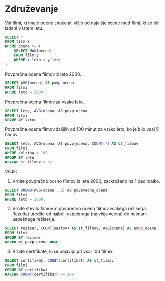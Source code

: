 # Združevanje

Vsi filmi, ki imajo oceno enako ali višjo od najvišje ocene med filmi, ki so bili izdani v istem letu.
```sql
SELECT * 
FROM film x
WHERE ocena >= (
    SELECT MAX(ocena) 
    FROM film y
    WHERE x.leto = y.leto 
)
```

Povprečna ocena filmov iz leta 2000.
```sql
SELECT AVG(ocena) AS povp_ocena
FROM filmi
WHERE leto = 2000;
```

Povprečna ocena filmov za vsako leto.
```sql
SELECT leto, AVG(ocena) AS povp_ocena
FROM filmi
GROUP BY leto;
```

Povprečna ocena filmov daljših od 100 minut za vsako leto, ko je bilo vsaj 5 filmov.
```sql
SELECT leto, AVG(ocena) AS povp_ocena, COUNT(*) AS st_filmov
FROM filmi
WHERE dolzina > 100
GROUP BY leto
HAVING st_filmov > 5;
```

VAJE:

1. Vrnite povprečno oceno filmov iz leta 2000, zaokroženo na 1 decimalko.
```sql
SELECT ROUND(AVG(ocena), 1) AS povprecna_ocena
FROM filmi
WHERE leto = 2000;
```

2. Vrnite število filmov in povprečno oceno filmov vsakega režiserja. Rezultat uredite od najbolj uspešnega (najvišja ocena) do najmanj uspešnega režiserja.
```sql
SELECT reziser, COUNT(naslov) AS st_filmov, AVG(ocena) AS povp_ocena
FROM filmi
GROUP BY reziser
ORDER BY povp_ocena DESC
```

3. Vrnite certifikate, ki se pojavijo pri vsaj 100 filmih.
```sql
SELECT certifikat, COUNT(certifikat) AS st_filmov
FROM filmi
GROUP BY certifikat
HAVING COUNT(certifikat) >= 100
```